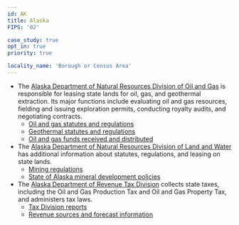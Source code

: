 ```yaml
---
id: AK
title: Alaska
FIPS: '02'

case_study: true
opt_in: true
priority: true

locality_name: 'Borough or Census Area'
---
```

* The [Alaska Department of Natural Resources Division of Oil and Gas](http://dog.dnr.alaska.gov/index.htm) is responsible for leasing state lands for oil, gas, and geothermal extraction. Its major functions include evaluating oil and gas resources, fielding and issuing exploration permits, conducting royalty audits, and negotiating contracts.
  - [Oil and gas statutes and regulations](http://dog.dnr.alaska.gov/AboutUs/OGStatutes.htm)
  - [Geothermal statutes and regulations](http://dog.dnr.alaska.gov/AboutUs/GeothermalStatutes.htm)
  - [Oil and gas funds received and distributed](http://dog.dnr.alaska.gov/Royalty/Funds.htm#received)
* The [Alaska Department of Natural Resources Division of Land and Water](http://dnr.alaska.gov/mlw/index.htm) has additional information about statutes, regulations, and leasing on state lands.
  - [Mining regulations](http://dnr.alaska.gov/mlw/mining/sb175.pdf)
  - [State of Alaska mineral development policies](http://dnr.alaska.gov/mlw/mining/AK_MineralPolicy.pdf)
* The [Alaska Department of Revenue Tax Division](http://www.tax.alaska.gov/) collects state taxes, including the Oil and Gas Production Tax and Oil and Gas Property Tax, and administers tax laws.
  - [Tax Division reports](http://www.tax.alaska.gov/programs/reports.aspx)
  - [Revenue sources and forecast information](http://www.tax.alaska.gov/programs/sourcebook/index.aspx)
